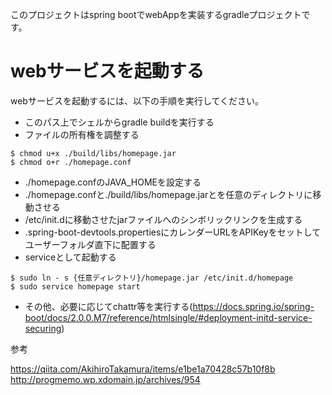 このプロジェクトはspring bootでwebAppを実装するgradleプロジェクトです。

# webサービスを起動する

webサービスを起動するには、以下の手順を実行してください。

* このパス上でシェルからgradle buildを実行する
* ファイルの所有権を調整する
```
$ chmod u+x ./build/libs/homepage.jar
$ chmod o+r ./homepage.conf
```
* ./homepage.confのJAVA_HOMEを設定する
* ./homepage.confと./build/libs/homepage.jarとを任意のディレクトリに移動させる
* /etc/init.dに移動させたjarファイルへのシンボリックリンクを生成する
* .spring-boot-devtools.propertiesにカレンダーURLをAPIKeyをセットしてユーザーフォルダ直下に配置する
* serviceとして起動する

```
$ sudo ln - s {任意ディレクトリ}/homepage.jar /etc/init.d/homepage
$ sudo service homepage start
```

* その他、必要に応じてchattr等を実行する(https://docs.spring.io/spring-boot/docs/2.0.0.M7/reference/htmlsingle/#deployment-initd-service-securing)


参考

https://qiita.com/AkihiroTakamura/items/e1be1a70428c57b10f8b
http://progmemo.wp.xdomain.jp/archives/954
